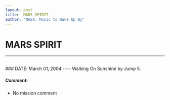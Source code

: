 ```yaml
---
layout: post
title:  MARS SPIRIT
author: "NASA: Music to Wake Up By"
---
```


# MARS SPIRIT
----
<br/>
### DATE: March 01, 2004
----
Walking On Sunshine by Jump 5.

##### Comment:
* No mission comment
